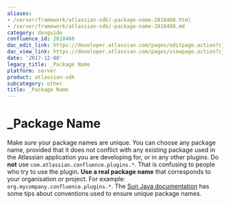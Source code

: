 ```yaml
---
aliases:
- /server/framework/atlassian-sdk/-package-name-2818460.html
- /server/framework/atlassian-sdk/-package-name-2818460.md
category: devguide
confluence_id: 2818460
dac_edit_link: https://developer.atlassian.com/pages/editpage.action?cjm=wozere&pageId=2818460
dac_view_link: https://developer.atlassian.com/pages/viewpage.action?cjm=wozere&pageId=2818460
date: '2017-12-08'
legacy_title: _Package Name
platform: server
product: atlassian-sdk
subcategory: other
title: _Package Name
---
```

# \_Package Name

Make sure your package names are unique. You can choose any package name, provided that it does not conflict with any existing package used in the Atlassian application you are developing for, or in any other plugins. Do **not** use `com.atlassian.confluence.plugins.*`. That is confusing to people who try to use the plugin. **Use a real package name** that corresponds to your organisation or project. For example: `org.mycompany.confluence.plugins.*`. The <a href="http://java.sun.com/docs/books/jls/second_edition/html/packages.doc.html#40169" class="external-link">Sun Java documentation</a> has some tips about conventions used to ensure unique package names.


















































































































































